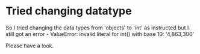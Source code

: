 # Tried changing datatype

So I tried changing the data types from 'objects' to 'int' as instructed but I still got an error - ValueError: invalid literal for int() with base 10: '4,863,300'

Please have a look.
